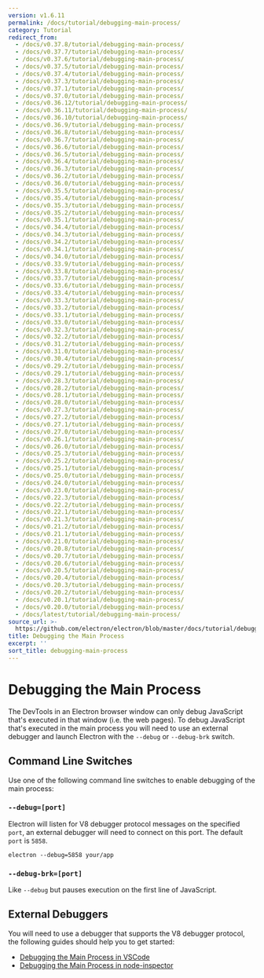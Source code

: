 ```yaml
---
version: v1.6.11
permalink: /docs/tutorial/debugging-main-process/
category: Tutorial
redirect_from:
  - /docs/v0.37.8/tutorial/debugging-main-process/
  - /docs/v0.37.7/tutorial/debugging-main-process/
  - /docs/v0.37.6/tutorial/debugging-main-process/
  - /docs/v0.37.5/tutorial/debugging-main-process/
  - /docs/v0.37.4/tutorial/debugging-main-process/
  - /docs/v0.37.3/tutorial/debugging-main-process/
  - /docs/v0.37.1/tutorial/debugging-main-process/
  - /docs/v0.37.0/tutorial/debugging-main-process/
  - /docs/v0.36.12/tutorial/debugging-main-process/
  - /docs/v0.36.11/tutorial/debugging-main-process/
  - /docs/v0.36.10/tutorial/debugging-main-process/
  - /docs/v0.36.9/tutorial/debugging-main-process/
  - /docs/v0.36.8/tutorial/debugging-main-process/
  - /docs/v0.36.7/tutorial/debugging-main-process/
  - /docs/v0.36.6/tutorial/debugging-main-process/
  - /docs/v0.36.5/tutorial/debugging-main-process/
  - /docs/v0.36.4/tutorial/debugging-main-process/
  - /docs/v0.36.3/tutorial/debugging-main-process/
  - /docs/v0.36.2/tutorial/debugging-main-process/
  - /docs/v0.36.0/tutorial/debugging-main-process/
  - /docs/v0.35.5/tutorial/debugging-main-process/
  - /docs/v0.35.4/tutorial/debugging-main-process/
  - /docs/v0.35.3/tutorial/debugging-main-process/
  - /docs/v0.35.2/tutorial/debugging-main-process/
  - /docs/v0.35.1/tutorial/debugging-main-process/
  - /docs/v0.34.4/tutorial/debugging-main-process/
  - /docs/v0.34.3/tutorial/debugging-main-process/
  - /docs/v0.34.2/tutorial/debugging-main-process/
  - /docs/v0.34.1/tutorial/debugging-main-process/
  - /docs/v0.34.0/tutorial/debugging-main-process/
  - /docs/v0.33.9/tutorial/debugging-main-process/
  - /docs/v0.33.8/tutorial/debugging-main-process/
  - /docs/v0.33.7/tutorial/debugging-main-process/
  - /docs/v0.33.6/tutorial/debugging-main-process/
  - /docs/v0.33.4/tutorial/debugging-main-process/
  - /docs/v0.33.3/tutorial/debugging-main-process/
  - /docs/v0.33.2/tutorial/debugging-main-process/
  - /docs/v0.33.1/tutorial/debugging-main-process/
  - /docs/v0.33.0/tutorial/debugging-main-process/
  - /docs/v0.32.3/tutorial/debugging-main-process/
  - /docs/v0.32.2/tutorial/debugging-main-process/
  - /docs/v0.31.2/tutorial/debugging-main-process/
  - /docs/v0.31.0/tutorial/debugging-main-process/
  - /docs/v0.30.4/tutorial/debugging-main-process/
  - /docs/v0.29.2/tutorial/debugging-main-process/
  - /docs/v0.29.1/tutorial/debugging-main-process/
  - /docs/v0.28.3/tutorial/debugging-main-process/
  - /docs/v0.28.2/tutorial/debugging-main-process/
  - /docs/v0.28.1/tutorial/debugging-main-process/
  - /docs/v0.28.0/tutorial/debugging-main-process/
  - /docs/v0.27.3/tutorial/debugging-main-process/
  - /docs/v0.27.2/tutorial/debugging-main-process/
  - /docs/v0.27.1/tutorial/debugging-main-process/
  - /docs/v0.27.0/tutorial/debugging-main-process/
  - /docs/v0.26.1/tutorial/debugging-main-process/
  - /docs/v0.26.0/tutorial/debugging-main-process/
  - /docs/v0.25.3/tutorial/debugging-main-process/
  - /docs/v0.25.2/tutorial/debugging-main-process/
  - /docs/v0.25.1/tutorial/debugging-main-process/
  - /docs/v0.25.0/tutorial/debugging-main-process/
  - /docs/v0.24.0/tutorial/debugging-main-process/
  - /docs/v0.23.0/tutorial/debugging-main-process/
  - /docs/v0.22.3/tutorial/debugging-main-process/
  - /docs/v0.22.2/tutorial/debugging-main-process/
  - /docs/v0.22.1/tutorial/debugging-main-process/
  - /docs/v0.21.3/tutorial/debugging-main-process/
  - /docs/v0.21.2/tutorial/debugging-main-process/
  - /docs/v0.21.1/tutorial/debugging-main-process/
  - /docs/v0.21.0/tutorial/debugging-main-process/
  - /docs/v0.20.8/tutorial/debugging-main-process/
  - /docs/v0.20.7/tutorial/debugging-main-process/
  - /docs/v0.20.6/tutorial/debugging-main-process/
  - /docs/v0.20.5/tutorial/debugging-main-process/
  - /docs/v0.20.4/tutorial/debugging-main-process/
  - /docs/v0.20.3/tutorial/debugging-main-process/
  - /docs/v0.20.2/tutorial/debugging-main-process/
  - /docs/v0.20.1/tutorial/debugging-main-process/
  - /docs/v0.20.0/tutorial/debugging-main-process/
  - /docs/latest/tutorial/debugging-main-process/
source_url: >-
  https://github.com/electron/electron/blob/master/docs/tutorial/debugging-main-process.md
title: Debugging the Main Process
excerpt: ''
sort_title: debugging-main-process
---
```




<!--


                                      ::::
                                    :o+//+o:
                                    +o    oo-
                                    :o+//oo/+o/
                                      -::-   -oo:
                                               /s/
                      -::::::::-                :s/  :::--
                  :+oo+////////+:        -:/+oo/ :s:-///++oo+:
                /o+:                -/+oo+/:-     +o-      -:+o:
               /s:              -:+o+/:           -o+         :s/
              -s/            -/oo/:                /s-         +s-
              -s/         -/oo/-                   -s/         /s-
               oo       :+o/-                       oo         oo
               -s/    :oo/                          /s-       /s-
                :s/ :oo:              -::-          /s-      /s:
                  -+o/               /ssss/         :s:    -+o-
                 :o+--               /ssss/         :s:   :o+-
                :s/  +o:              -::-          /s-   --
               -s/    :+o/-                         /s-
               oo       -+o+-                       oo
              -s/         -/oo/-                   -s/
             -+soo+:         -/oo/:                /s-      /oooo+-
             o+   :s:           -:+o+/:-          -o+      /s:  -oo
             oo:--/s:       ::      -:+oo+/:-     -/-      /s/--:o+
              :+++/-        :s:          -:/+ooo++//////++oo//+o+:
                             /s:                --::::::--
                              /s/              /s-
                               :oo:          :oo:
                                 /oo/-    -/oo/
                                   -/+oooo+/-





                   _______  _______  _______  _______  __
                  |       ||       ||       ||       ||  |
                  |  _____||_     _||   _   ||    _  ||  |
                  | |_____   |   |  |  | |  ||   |_| ||  |
                  |_____  |  |   |  |  |_|  ||    ___||__|
                   _____| |  |   |  |       ||   |     __
                  |_______|  |___|  |_______||___|    |__|


    This file is generated automatically, so it should not be edited.

    To make changes, head over to the electron/electron repository:

    https://github.com/electron/electron/blob/master/docs/tutorial/debugging-main-process.md

    Thanks!

-->
# Debugging the Main Process

The DevTools in an Electron browser window can only debug JavaScript that's executed in that window (i.e. the web pages). To debug JavaScript that's executed in the main process you will need to use an external debugger and launch Electron with the `--debug` or `--debug-brk` switch.

## Command Line Switches

Use one of the following command line switches to enable debugging of the main process:

### `--debug=[port]`

Electron will listen for V8 debugger protocol messages on the specified `port`, an external debugger will need to connect on this port. The default `port` is `5858`.

```shell
electron --debug=5858 your/app
```

### `--debug-brk=[port]`

Like `--debug` but pauses execution on the first line of JavaScript.

## External Debuggers

You will need to use a debugger that supports the V8 debugger protocol, the following guides should help you to get started:

*   [Debugging the Main Process in VSCode]({{site.baseurl}}/docs/tutorial/debugging-main-process-vscode)
*   [Debugging the Main Process in node-inspector]({{site.baseurl}}/docs/tutorial/debugging-main-process-node-inspector)
